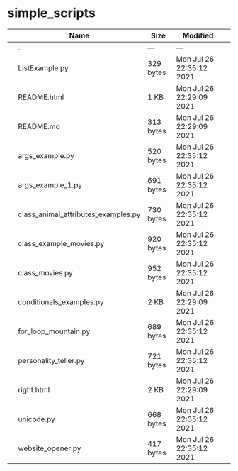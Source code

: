 # simple_scripts

<table><thead><tr class="header"><th></th><th>Name</th><th>Size</th><th>Modified</th><th></th></tr></thead><tbody><tr class="odd"><td></td><td><span class="goup">..</span></td><td>—</td><td>—</td><td></td></tr><tr class="even"><td></td><td><span class="name">ListExample.py</span></td><td>329 bytes</td><td>Mon Jul 26 22:35:12 2021</td><td></td></tr><tr class="odd"><td></td><td><span class="name">README.html</span></td><td>1 KB</td><td>Mon Jul 26 22:29:09 2021</td><td></td></tr><tr class="even"><td></td><td><span class="name">README.md</span></td><td>313 bytes</td><td>Mon Jul 26 22:29:09 2021</td><td></td></tr><tr class="odd"><td></td><td><span class="name">args_example.py</span></td><td>520 bytes</td><td>Mon Jul 26 22:35:12 2021</td><td></td></tr><tr class="even"><td></td><td><span class="name">args_example_1.py</span></td><td>691 bytes</td><td>Mon Jul 26 22:35:12 2021</td><td></td></tr><tr class="odd"><td></td><td><span class="name">class_animal_attributes_examples.py</span></td><td>730 bytes</td><td>Mon Jul 26 22:35:12 2021</td><td></td></tr><tr class="even"><td></td><td><span class="name">class_example_movies.py</span></td><td>920 bytes</td><td>Mon Jul 26 22:35:12 2021</td><td></td></tr><tr class="odd"><td></td><td><span class="name">class_movies.py</span></td><td>952 bytes</td><td>Mon Jul 26 22:35:12 2021</td><td></td></tr><tr class="even"><td></td><td><span class="name">conditionals_examples.py</span></td><td>2 KB</td><td>Mon Jul 26 22:29:09 2021</td><td></td></tr><tr class="odd"><td></td><td><span class="name">for_loop_mountain.py</span></td><td>689 bytes</td><td>Mon Jul 26 22:35:12 2021</td><td></td></tr><tr class="even"><td></td><td><span class="name">personality_teller.py</span></td><td>721 bytes</td><td>Mon Jul 26 22:35:12 2021</td><td></td></tr><tr class="odd"><td></td><td><span class="name">right.html</span></td><td>2 KB</td><td>Mon Jul 26 22:29:09 2021</td><td></td></tr><tr class="even"><td></td><td><span class="name">unicode.py</span></td><td>668 bytes</td><td>Mon Jul 26 22:35:12 2021</td><td></td></tr><tr class="odd"><td></td><td><span class="name">website_opener.py</span></td><td>417 bytes</td><td>Mon Jul 26 22:35:12 2021</td><td></td></tr></tbody></table>
